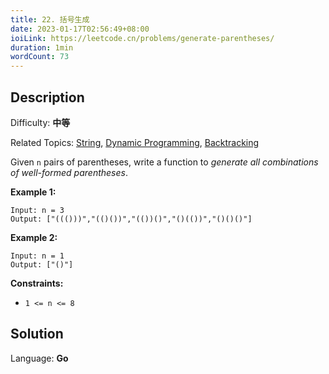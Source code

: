 ```yaml
---
title: 22. 括号生成
date: 2023-01-17T02:56:49+08:00
ioiLink: https://leetcode.cn/problems/generate-parentheses/
duration: 1min
wordCount: 73
---
```


## Description

Difficulty: **中等**

Related Topics: [String](https://leetcode.cn/tag/https://leetcode.cn/tag/string//), [Dynamic Programming](https://leetcode.cn/tag/https://leetcode.cn/tag/dynamic-programming//), [Backtracking](https://leetcode.cn/tag/https://leetcode.cn/tag/backtracking//)


Given `n` pairs of parentheses, write a function to _generate all combinations of well-formed parentheses_.

**Example 1:**

```
Input: n = 3
Output: ["((()))","(()())","(())()","()(())","()()()"]
```

**Example 2:**

```
Input: n = 1
Output: ["()"]
```

**Constraints:**

*   `1 <= n <= 8`


## Solution

Language: **Go**

